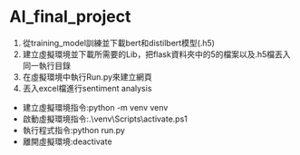 # AI_final_project

1. 從training_model訓練並下載bert和distilbert模型(.h5)
2. 建立虛擬環境並下載所需要的Lib，把flask資料夾中的5的檔案以及.h5檔丟入同一執行目錄
3. 在虛擬環境中執行Run.py來建立網頁
4. 丟入excel檔進行sentiment analysis

- 建立虛擬環境指令:python -m venv venv
- 啟動虛擬環境指令:.\venv\Scripts\activate.ps1
- 執行程式指令:python run.py
- 離開虛擬環境:deactivate
